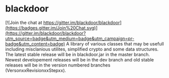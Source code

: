 blackdoor
=========

[![Join the chat at https://gitter.im/blackdoor/blackdoor](https://badges.gitter.im/Join%20Chat.svg)](https://gitter.im/blackdoor/blackdoor?utm_source=badge&utm_medium=badge&utm_campaign=pr-badge&utm_content=badge)
A library of various classes that may be usefull including misclanious utilites, simplified crypto and some data structures.
The latest stable release will be in blackdoor.jar in the master branch. 
Newest developement releases will be in the dev branch and old stable releases will be in the version numbered branches (VersonxxRevisionxxStepxx).
